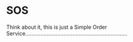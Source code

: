 SOS
===

Think about it, this is just a Simple Order Service...................................................................
